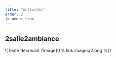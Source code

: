 ```yaml
---
title: "Activités"
order: 2
in_menu: true
---
```

## 2salle2ambiance

![Texte décrivant l'image]({% link images/2.png %}) 